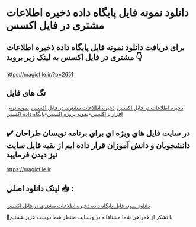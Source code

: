 # دانلود نمونه فایل پایگاه داده ذخیره اطلاعات مشتری در فایل اکسس

## برای دریافت دانلود نمونه فایل پایگاه داده ذخیره اطلاعات مشتری در فایل اکسس به لینک زیر بروید 👇

https://magicfile.ir/?p=2651

## تگ های فایل

-[ذخیره اطلاعات در فایل اکسس](https://magicfile.ir/product/%d9%86%d9%85%d9%88%d9%86%d9%87-%d9%81%d8%a7%db%8c%d9%84-%d9%be%d8%a7%db%8c%da%af%d8%a7%d9%87-%d8%af%d8%a7%d8%af%d9%87-%d8%b0%d8%ae%db%8c%d8%b1%d9%87-%d8%a7%d8%b7%d9%84%d8%a7%d8%b9%d8%a7%d8%aa-%d9%85%d8%b4%d8%aa%d8%b1%db%8c-%d8%a7%da%a9%d8%b3%d8%b3/)-[ذخیره اطلاعات مشتری در فایل اکسس](https://magicfile.ir/product/%d9%86%d9%85%d9%88%d9%86%d9%87-%d9%81%d8%a7%db%8c%d9%84-%d9%be%d8%a7%db%8c%da%af%d8%a7%d9%87-%d8%af%d8%a7%d8%af%d9%87-%d8%b0%d8%ae%db%8c%d8%b1%d9%87-%d8%a7%d8%b7%d9%84%d8%a7%d8%b9%d8%a7%d8%aa-%d9%85%d8%b4%d8%aa%d8%b1%db%8c-%d8%a7%da%a9%d8%b3%d8%b3/)-[نمونه نرم افزار با اکسس](https://magicfile.ir/product/%d9%86%d9%85%d9%88%d9%86%d9%87-%d9%81%d8%a7%db%8c%d9%84-%d9%be%d8%a7%db%8c%da%af%d8%a7%d9%87-%d8%af%d8%a7%d8%af%d9%87-%d8%b0%d8%ae%db%8c%d8%b1%d9%87-%d8%a7%d8%b7%d9%84%d8%a7%d8%b9%d8%a7%d8%aa-%d9%85%d8%b4%d8%aa%d8%b1%db%8c-%d8%a7%da%a9%d8%b3%d8%b3/)-[نمونه پروژه اکسس](https://magicfile.ir/product/%d9%86%d9%85%d9%88%d9%86%d9%87-%d9%81%d8%a7%db%8c%d9%84-%d9%be%d8%a7%db%8c%da%af%d8%a7%d9%87-%d8%af%d8%a7%d8%af%d9%87-%d8%b0%d8%ae%db%8c%d8%b1%d9%87-%d8%a7%d8%b7%d9%84%d8%a7%d8%b9%d8%a7%d8%aa-%d9%85%d8%b4%d8%aa%d8%b1%db%8c-%d8%a7%da%a9%d8%b3%d8%b3/)-[پایگاه داده اکسس](https://magicfile.ir/product/%d9%86%d9%85%d9%88%d9%86%d9%87-%d9%81%d8%a7%db%8c%d9%84-%d9%be%d8%a7%db%8c%da%af%d8%a7%d9%87-%d8%af%d8%a7%d8%af%d9%87-%d8%b0%d8%ae%db%8c%d8%b1%d9%87-%d8%a7%d8%b7%d9%84%d8%a7%d8%b9%d8%a7%d8%aa-%d9%85%d8%b4%d8%aa%d8%b1%db%8c-%d8%a7%da%a9%d8%b3%d8%b3/)

## ✔️ در سايت فايل هاي ويژه اي براي برنامه نويسان طراحان دانشجويان و دانش آموزان قرار داده ايم از بقيه فايل سايت نيز ديدن فرماييد

https://magicfile.ir


## لينک دانلود اصلي 📥 :

[دانلود نمونه فایل پایگاه داده ذخیره اطلاعات مشتری در فایل اکسس](https://magicfile.ir/product/%d9%86%d9%85%d9%88%d9%86%d9%87-%d9%81%d8%a7%db%8c%d9%84-%d9%be%d8%a7%db%8c%da%af%d8%a7%d9%87-%d8%af%d8%a7%d8%af%d9%87-%d8%b0%d8%ae%db%8c%d8%b1%d9%87-%d8%a7%d8%b7%d9%84%d8%a7%d8%b9%d8%a7%d8%aa-%d9%85%d8%b4%d8%aa%d8%b1%db%8c-%d8%a7%da%a9%d8%b3%d8%b3/) 


🙏با تشکر از همراهي شما مشتاقانه در وبسایت منتظر شما دوست عزیز هستیم

